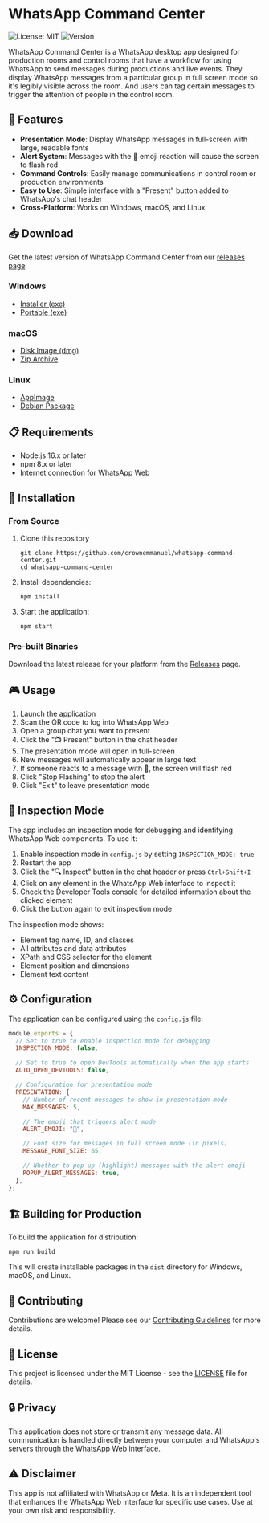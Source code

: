 # WhatsApp Command Center

![License: MIT](https://img.shields.io/badge/License-MIT-green.svg)
![Version](https://img.shields.io/badge/version-0.1.1-blue)

WhatsApp Command Center is a WhatsApp desktop app designed for production rooms and control rooms that have a workflow for using WhatsApp to send messages during productions and live events. They display WhatsApp messages from a particular group in full screen mode so it's legibly visible across the room. And users can tag certain messages to trigger the attention of people in the control room.

## 🌟 Features

- **Presentation Mode**: Display WhatsApp messages in full-screen with large, readable fonts
- **Alert System**: Messages with the 🚨 emoji reaction will cause the screen to flash red
- **Command Controls**: Easily manage communications in control room or production environments
- **Easy to Use**: Simple interface with a "Present" button added to WhatsApp's chat header
- **Cross-Platform**: Works on Windows, macOS, and Linux

## 📥 Download

Get the latest version of WhatsApp Command Center from our [releases page](https://github.com/crownemmanuel/whatsapp-command-center/releases).

### Windows

- [Installer (exe)](https://github.com/crownemmanuel/whatsapp-command-center/releases/download/v0.1.0/WhatsApp.Command.Center.Setup.0.1.0.exe)
- [Portable (exe)](https://github.com/crownemmanuel/whatsapp-command-center/releases/download/v0.1.0/WhatsApp.Command.Center.0.1.0.exe)

### macOS

- [Disk Image (dmg)](https://github.com/crownemmanuel/whatsapp-command-center/releases/download/v0.1.0/WhatsApp.Command.Center-0.1.0-arm64.dmg)
- [Zip Archive](https://github.com/crownemmanuel/whatsapp-command-center/releases/download/v0.1.0/WhatsApp.Command.Center-0.1.0-arm64-mac.zip)

### Linux

- [AppImage](https://github.com/crownemmanuel/whatsapp-command-center/releases/download/v0.1.0/WhatsApp.Command.Center-0.1.0-arm64.AppImage)
- [Debian Package](https://github.com/crownemmanuel/whatsapp-command-center/releases/download/v0.1.0/whatsapp-control-center_0.1.0_arm64.deb)

## 📋 Requirements

- Node.js 16.x or later
- npm 8.x or later
- Internet connection for WhatsApp Web

## 🚀 Installation

### From Source

1. Clone this repository

   ```
   git clone https://github.com/crownemmanuel/whatsapp-command-center.git
   cd whatsapp-command-center
   ```

2. Install dependencies:

   ```
   npm install
   ```

3. Start the application:
   ```
   npm start
   ```

### Pre-built Binaries

Download the latest release for your platform from the [Releases](https://github.com/crownemmanuel/whatsapp-command-center/releases) page.

## 🎮 Usage

1. Launch the application
2. Scan the QR code to log into WhatsApp Web
3. Open a group chat you want to present
4. Click the "📺 Present" button in the chat header
5. The presentation mode will open in full-screen
6. New messages will automatically appear in large text
7. If someone reacts to a message with 🚨, the screen will flash red
8. Click "Stop Flashing" to stop the alert
9. Click "Exit" to leave presentation mode

## 🔧 Inspection Mode

The app includes an inspection mode for debugging and identifying WhatsApp Web components. To use it:

1. Enable inspection mode in `config.js` by setting `INSPECTION_MODE: true`
2. Restart the app
3. Click the "🔍 Inspect" button in the chat header or press `Ctrl+Shift+I`
4. Click on any element in the WhatsApp Web interface to inspect it
5. Check the Developer Tools console for detailed information about the clicked element
6. Click the button again to exit inspection mode

The inspection mode shows:

- Element tag name, ID, and classes
- All attributes and data attributes
- XPath and CSS selector for the element
- Element position and dimensions
- Element text content

## ⚙️ Configuration

The application can be configured using the `config.js` file:

```javascript
module.exports = {
  // Set to true to enable inspection mode for debugging
  INSPECTION_MODE: false,

  // Set to true to open DevTools automatically when the app starts
  AUTO_OPEN_DEVTOOLS: false,

  // Configuration for presentation mode
  PRESENTATION: {
    // Number of recent messages to show in presentation mode
    MAX_MESSAGES: 5,

    // The emoji that triggers alert mode
    ALERT_EMOJI: "🚨",

    // Font size for messages in full screen mode (in pixels)
    MESSAGE_FONT_SIZE: 65,

    // Whether to pop up (highlight) messages with the alert emoji
    POPUP_ALERT_MESSAGES: true,
  },
};
```

## 🏗️ Building for Production

To build the application for distribution:

```
npm run build
```

This will create installable packages in the `dist` directory for Windows, macOS, and Linux.

## 🤝 Contributing

Contributions are welcome! Please see our [Contributing Guidelines](CONTRIBUTING.md) for more details.

## 📃 License

This project is licensed under the MIT License - see the [LICENSE](LICENSE) file for details.

## 🔒 Privacy

This application does not store or transmit any message data. All communication is handled directly between your computer and WhatsApp's servers through the WhatsApp Web interface.

## ⚠️ Disclaimer

This app is not affiliated with WhatsApp or Meta. It is an independent tool that enhances the WhatsApp Web interface for specific use cases. Use at your own risk and responsibility.
